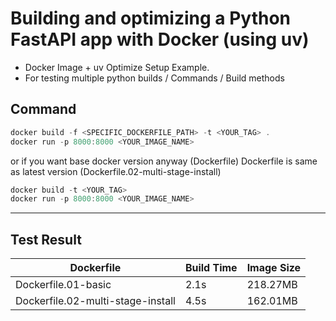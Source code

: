 # Building and optimizing a Python FastAPI app with Docker (using uv)
- Docker Image + uv Optimize Setup Example.
- For testing multiple python builds / Commands / Build methods

## Command

``` powershell
docker build -f <SPECIFIC_DOCKERFILE_PATH> -t <YOUR_TAG> .
docker run -p 8000:8000 <YOUR_IMAGE_NAME>
```

or if you want base docker version anyway (Dockerfile)
Dockerfile is same as latest version (Dockerfile.02-multi-stage-install)

``` powershell
docker build -t <YOUR_TAG>
docker run -p 8000:8000 <YOUR_IMAGE_NAME>
```

---

## Test Result
| Dockerfile          | Build Time | Image Size |
|---------------------|------------|------------|
| Dockerfile.01-basic | 2.1s       | 218.27MB   |
| Dockerfile.02-multi-stage-install | 4.5s       | 162.01MB   |

